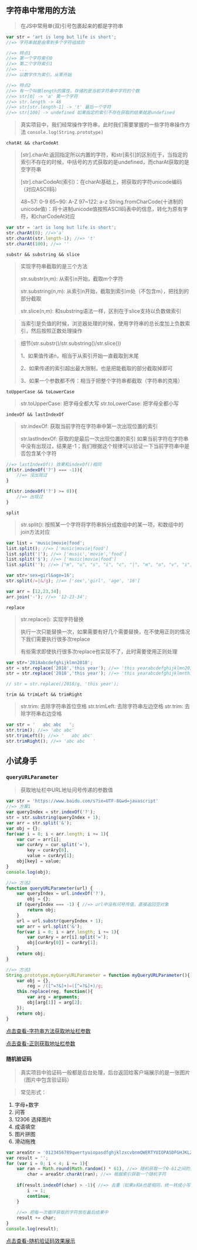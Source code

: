 ## 字符串中常用的方法

> 在JS中常用单(双)引号包裹起来的都是字符串

```javascript
var str = 'art is long but life is short';
//=> 字符串就是由零到多个字符组成的

//=> 特点1
//=> 第一个字符索引0
//=> 第二个字符索引1
//=> ...
//=> 以数字作为索引，从零开始 

//=> 特点2
//=> 有一个叫做length的属性，存储的是当前字符串中字符的个数
//=> str[0] -> 'a' 第一个字符
//=> str.length -> 46
//=> str[str.length-1] -> 't' 最后一个字符
//=> str[100] -> undefined 如果指定的索引不存在获取的结果就是undefined
```

> 真实项目中，我们经常操作字符串，此时我们需要掌握的一些字符串操作方法
> `console.log(String.prototype)`

`chatAt && charCodeAt`

> [str].charAt:返回指定所以内置的字符，和str[索引]的区别在于，当指定的索引不存在的时候，中括号的方式获取的是undefined，而charAt获取的是空字符串
> 
> [str].charCodeAt(索引)：在charAt基础上，把获取的字符unicode编码（对应ASCII码）
> 
> 48~57: 0-9
> 65~90: A-Z
> 97~122: a-z
> String.fromCharCode(十进制的unicode值)：将十进制unicode值按照ASCII码表中的信息，转化为原有字符，和charCodeAt对应

```javascript
var str = 'art is long but life is short';
str.charAt(0); //=>'a'
str.charAt(str.length-1); //=> 't'
str.charAt(100); //=> ''
``` 

`substr && substring && slice`

> 实现字符串截取的是三个方法
> 
> str.substr(n,m): 从索引n开始，截取m个字符
> 
> str.substring(n,m): 从索引n开始，截取到索引m处（不包含m），把找到的部分截取
> 
> str.slice(n,m): 和substring语法一样，区别在于slice支持以负数做索引

> 当索引是负值的时候，浏览器处理的时候，使用字符串的总长度加上负数索引，然后按照正数处理操作


> 细节(str.substr()/str.substring()/str.slice())
> 
> 1、如果值传递n，相当于从索引开始一直截取到末尾
>
> 2、如果传递的索引超出最大限制，也是把能截取的部分截取掉即可
> 
> 3、如果一个参数都不传：相当于把整个字符串都截取（字符串的克隆）

`toUpperCase && toLowerCase`

> str.toUpperCase: 把字母全都大写 
> str.toLowerCase: 把字母全都小写

`indexOf && lastIndexOf`

> str.indexOf: 获取当前字符在字符串中第一次出现位置的索引
> 
> str.lastIndexOf: 获取的是最后一次出现位置的索引
> 如果当前字符在字符串中没有出现过，结果是-1；我们根据这个规律可以验证一下当前字符串中是否包含某个字符

```javascript
//=> lastIndexOf() 效果和indexOf()相同
if(str.indexOf('?') === -1)){
	//=> 没出现过
}

if(str.indexOf('?') >= 0)){
	//=> 出现过
}
```

`split`

> str.split(): 按照某一个字符将字符串拆分成数组中的某一项，和数组中的join方法对应

```javascript
var list = 'music|movie|food';
list.split(); //=> ['music|movie|food']
list.split('|'); //=> ['music','movie','food']
list.split('$'); //=> ['music|movie|food']
list.split(''); //=> ["m", "u", "s", "i", "c", "|", "m", "o", "v", "i", "e", "|", "f", "o", "o", "d"]

var str='sex=girl&age=16';
str.split(/=|&/g); //=> ['sex','girl', 'age', '16']

var arr = [12,23,34];
arr.join('-'); //=> '12-23-34';
```

`replace`

> str.replace(): 实现字符替换
> 
> 执行一次只能替换一次，如果需要有好几个需要替换，在不使用正则的情况下我们需要执行很多次replace
> 
> 有些需求即使执行很多次replace也实现不了，此时需要使用正则处理

```javascript
var str='2018abcdefghijklmn2018';
str = str.replace('2018','this year'); //=> 'this yearabcdefghijklmn2018'
str = str.replace('2018','this year'); //=> 'this yearabcdefghijklmnthis year'

// str = str.replace(/2018/g, 'this year');
```

`trim && trimLeft && trimRight`

> str.trim: 去除字符串首位空格
> str.trimLeft: 去除字符串左边空格
> str.trim: 去除字符串右边空格

```javascript
var str = '   abc abc   ';
str.trim(); //=> 'abc abc'
str.trimLeft(); //=> '   abc abc'
str.trimRight(); //=> 'abc abc   '
```

## 小试身手

### `queryURLParameter`

> 获取地址栏中URL地址问号传递的参数值

```javascript
var str = 'https://www.baidu.com/s?ie=UTF-8&wd=javascript'
//=> 方案1
var queryIndex = str.indexOf('?');
str = str.substring(queryIndex + 1);
var arr = str.split('&');
var obj = {};
for(var i = 0; i < arr.length; i += 1){
	var cur = arr[i];
	var curAry = cur.split('='),
		key = curAry[0],
		value = curAry[1];
	obj[key] = value;
}
console.log(obj);

//=> 方法2
function queryURLParameter(url) {
	var queryIndex = url.indexOf('?'),
		obj = {};
	if (queryIndex === -1) { //=> url中没有问号传值，直接返回空对象
		return obj;
	}
	url = url.substr(queryIndex + 1);
	var arr = url.split('&');
	for(var i = 0; i < arr.length; i += 1){
		var curAry = arr[i].split('=');
		obj[curAry[0]] = curAry[1];
	}
	return obj;
}

//=> 方法3
String.prototype.myQueryURLParameter = function myQueryURLParameter(){
	var obj = {},
		reg = /([^=?&]+)=([^=?&]+)/g;
	this.replace(reg, function(){
		var arg = arguments;
		obj[arg[1]] = arg[2];
	});
	return obj;
}
```

[点击查看-字符串方法获取地址栏参数](https://codepen.io/smileyby/pen/djNRQx)

[点击查看-正则获取地址栏参数](https://codepen.io/smileyby/pen/JBEJVV)

### `随机验证码`

> 真实项目中验证码一般都是后台处理，后台返回给客户端展示的是一张图片（图片中包含验证码）

> 常见形式：

1. 字母+数字
2. 问答
3. 12306 选择图片
4. 成语填空
5. 图片拼图
6. 滑动拖拽

```javascript
var areaStr = '0123456789qwertyuiopasdfghjklzxcvbnmQWERTYUIOPASDFGHJKLZXCVBNM';
var result = '';
for (var i = 0; i < 4; i += 1){
	var ran = Math.round(Math.random() * 61), //=> 随机获取一个0-61之间的整数，作为接下来获取字符的索引
		char = areaStr.charAt(ran); //=> 根据索引获取一个随机字符
	
	if(result.indexOf(char) > -1){ //=> 去重（如果a和A也是相同，统一转成小写或大小在进行比较）
		i -= 1;
		continue;
	}
	
	//=> 把每一次循环获取的字符放在最后结果中
	result += char; 
}
console.log(result);
```

[点击查看-随机验证码效果展示](https://codepen.io/smileyby/pen/ejgEpQ)


